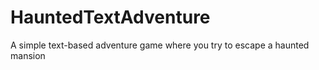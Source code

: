 # HauntedTextAdventure
A simple text-based adventure game where you try to escape a haunted mansion
